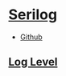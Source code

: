 # [Serilog](https://serilog.net/)

- [Github](https://github.com/serilog/serilog)

## [Log Level](https://github.com/serilog/serilog/wiki/Configuration-Basics#minimum-level)